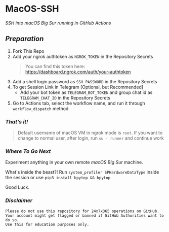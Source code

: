 # MacOS-SSH

_SSH into macOS Big Sur running in GitHub Actions_

## _Preparation_

1. Fork This Repo
2. Add your ngrok authtoken as `NGROK_TOKEN` in the Repository Secrets
   > You can find this token here: https://dashboard.ngrok.com/auth/your-authtoken
3. Add a shell login password as `SSH_PASSWORD` in the Repository Secrets
4. To get Session Link in Telegram [Optional, but Recommended]
   - Add  your bot token as `TELEGRAM_BOT_TOKEN` and group chat id as `TELEGRAM_CHAT_ID` in the Repository Secrets
5. Go to Actions tab, select the workflow name, and run it through `workflow_dispatch` method

### _That's it!_

> Default username of macOS VM in ngrok mode is `root`. If you want to change to normal user, after login, run `su - runner` and continue work

### _Where To Go Next_

Experiment anything in your own remote _macOS Big Sur_ machine.

What's inside the beast?! Run `system_profiler SPHardwareDataType` inside the session or use `pip3 install bpytop && bpytop`

Good Luck.

### _Disclaimer_

```text
Please do not use this repository for 24x7x365 operations on GitHub.
Your account might get flagged or banned if GitHub Authorities want to do so.
Use this for education purposes only.
```
